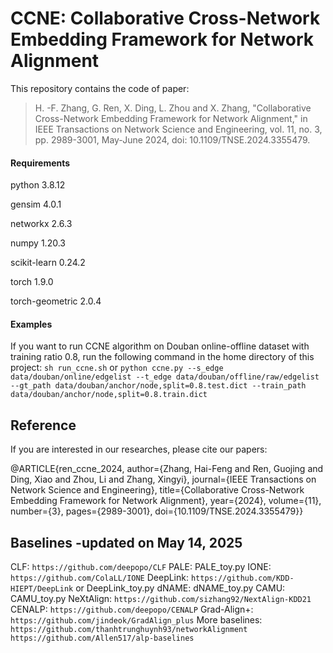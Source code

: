 # CCNE: Collaborative Cross-Network Embedding Framework for Network Alignment
This repository contains the code of paper:  
 >H. -F. Zhang, G. Ren, X. Ding, L. Zhou and X. Zhang, "Collaborative Cross-Network Embedding Framework for Network Alignment," in IEEE Transactions on Network Science and Engineering, vol. 11, no. 3, pp. 2989-3001, May-June 2024, doi: 10.1109/TNSE.2024.3355479.

#### Requirements
python                    3.8.12

gensim                    4.0.1

networkx                  2.6.3

numpy                     1.20.3

scikit-learn              0.24.2

torch                     1.9.0

torch-geometric           2.0.4

#### Examples
If you want to run CCNE algorithm on Douban online-offline dataset with training ratio 0.8, run the following command in the home directory of this project:
`sh run_ccne.sh`
or
`python ccne.py --s_edge data/douban/online/edgelist --t_edge data/douban/offline/raw/edgelist --gt_path data/douban/anchor/node,split=0.8.test.dict --train_path data/douban/anchor/node,split=0.8.train.dict`

## Reference  
If you are interested in our researches, please cite our papers:  

@ARTICLE{ren_ccne_2024,
  author={Zhang, Hai-Feng and Ren, Guojing and Ding, Xiao and Zhou, Li and Zhang, Xingyi},
  journal={IEEE Transactions on Network Science and Engineering}, 
  title={Collaborative Cross-Network Embedding Framework for Network Alignment}, 
  year={2024},
  volume={11},
  number={3},
  pages={2989-3001},
  doi={10.1109/TNSE.2024.3355479}}

  ## Baselines -updated on May 14, 2025
  CLF: `https://github.com/deepopo/CLF`
  PALE: PALE_toy.py
  IONE: `https://github.com/ColaLL/IONE`
  DeepLink: `https://github.com/KDD-HIEPT/DeepLink` or DeepLink_toy.py
  dNAME: dNAME_toy.py
  CAMU: CAMU_toy.py
  NeXtAlign: `https://github.com/sizhang92/NextAlign-KDD21`
  CENALP: `https://github.com/deepopo/CENALP`
  Grad-Align+: `https://github.com/jindeok/GradAlign_plus`
  More baselines: 
  `https://github.com/thanhtrunghuynh93/networkAlignment`
  `https://github.com/Allen517/alp-baselines`
